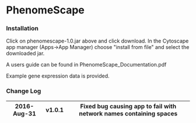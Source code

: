 # PhenomeScape

<h3>Installation</h3>

Click on phenomescape-1.0.jar above and click download. In the Cytoscape app manager (Apps->App Manager) choose "install from file" and select the downloaded jar.

A users guide can be found in PhenomeScape_Documentation.pdf

Example gene expression data is provided.

<h3>Change Log</h3>

|2016-Aug-31 |  v1.0.1| Fixed bug causing app to fail with network names containing spaces |
|----------------|------------|--------------------------------------------------------------------|
